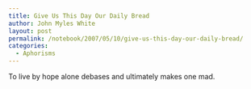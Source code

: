 ```yaml
---
title: Give Us This Day Our Daily Bread
author: John Myles White
layout: post
permalink: /notebook/2007/05/10/give-us-this-day-our-daily-bread/
categories:
  - Aphorisms
---
```


To live by hope alone debases and ultimately makes one mad.
